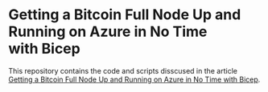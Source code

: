 # Getting a Bitcoin Full Node Up and Running on Azure in No Time with Bicep
This repository contains the code and scripts disscused in the article [Getting a Bitcoin Full Node Up and Running on Azure in No Time with Bicep]().

